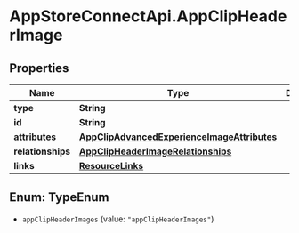 # AppStoreConnectApi.AppClipHeaderImage

## Properties

Name | Type | Description | Notes
------------ | ------------- | ------------- | -------------
**type** | **String** |  | 
**id** | **String** |  | 
**attributes** | [**AppClipAdvancedExperienceImageAttributes**](AppClipAdvancedExperienceImageAttributes.md) |  | [optional] 
**relationships** | [**AppClipHeaderImageRelationships**](AppClipHeaderImageRelationships.md) |  | [optional] 
**links** | [**ResourceLinks**](ResourceLinks.md) |  | [optional] 



## Enum: TypeEnum


* `appClipHeaderImages` (value: `"appClipHeaderImages"`)




